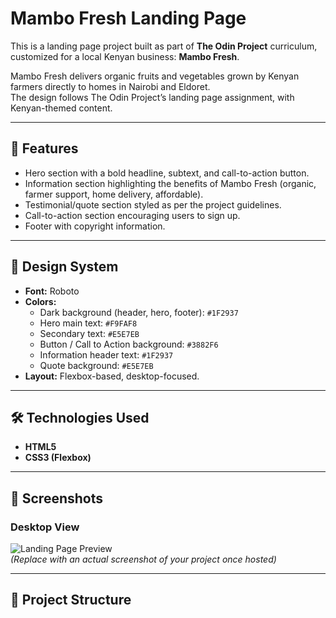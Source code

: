 # Mambo Fresh Landing Page

This is a landing page project built as part of **The Odin Project** curriculum, customized for a local Kenyan business: **Mambo Fresh**.

Mambo Fresh delivers organic fruits and vegetables grown by Kenyan farmers directly to homes in Nairobi and Eldoret.  
The design follows The Odin Project’s landing page assignment, with Kenyan-themed content.

---

## 🚀 Features
- Hero section with a bold headline, subtext, and call-to-action button.
- Information section highlighting the benefits of Mambo Fresh (organic, farmer support, home delivery, affordable).
- Testimonial/quote section styled as per the project guidelines.
- Call-to-action section encouraging users to sign up.
- Footer with copyright information.

---

## 🎨 Design System
- **Font:** Roboto  
- **Colors:**
  - Dark background (header, hero, footer): `#1F2937`
  - Hero main text: `#F9FAF8`
  - Secondary text: `#E5E7EB`
  - Button / Call to Action background: `#3882F6`
  - Information header text: `#1F2937`
  - Quote background: `#E5E7EB`
- **Layout:** Flexbox-based, desktop-focused.

---

## 🛠️ Technologies Used
- **HTML5**
- **CSS3 (Flexbox)**

---

## 📸 Screenshots
### Desktop View
![Landing Page Preview](./screenshot.png)  
*(Replace with an actual screenshot of your project once hosted)*

---

## 📂 Project Structure
